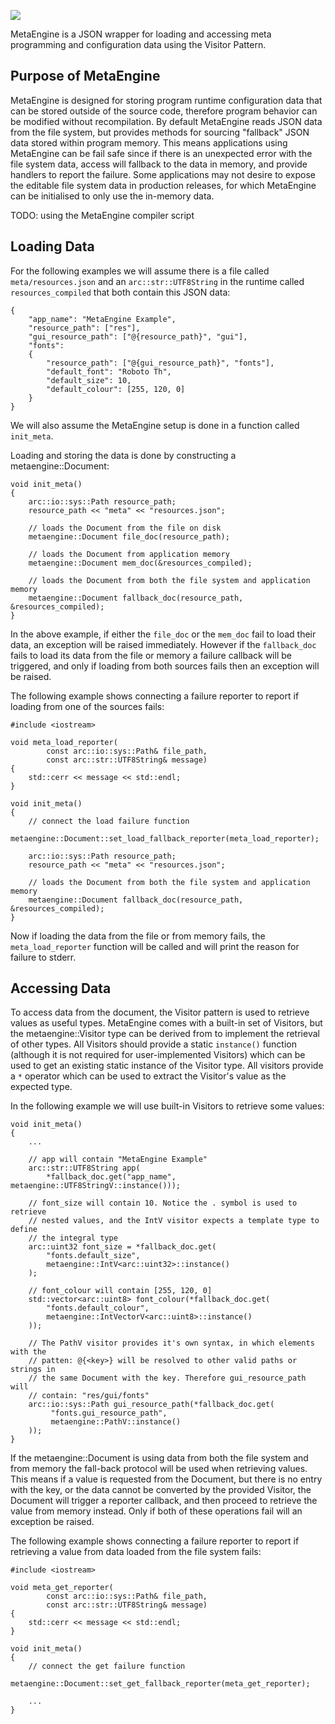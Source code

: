 ![](http://i.imgur.com/wEQX2Bb.gif)

MetaEngine is a JSON wrapper for loading and accessing meta programming and
configuration data using the Visitor Pattern.

## Purpose of MetaEngine

MetaEngine is designed for storing program runtime configuration data that
can be stored outside of the source code, therefore program behavior can be
modified without recompilation.
By default MetaEngine reads JSON data from the file system, but provides
methods for sourcing "fallback" JSON data stored within program memory. This
means applications using MetaEngine can be fail safe since if there is an
unexpected error with the file system data, access will fallback to the data
in memory, and provide handlers to report the failure.
Some applications may not desire to expose the editable file system data in
production releases, for which MetaEngine can be initialised to only use the
in-memory data.

TODO: using the MetaEngine compiler script

## Loading Data

For the following examples we will assume there is a file
called `meta/resources.json` and an `arc::str::UTF8String` in the
runtime called `resources_compiled` that both contain this JSON data:

```
{
    "app_name": "MetaEngine Example",
    "resource_path": ["res"],
    "gui_resource_path": ["@{resource_path}", "gui"],
    "fonts":
    {
        "resource_path": ["@{gui_resource_path}", "fonts"],
        "default_font": "Roboto Th",
        "default_size": 10,
        "default_colour": [255, 120, 0]
    }
}
```

We will also assume the MetaEngine setup is done in a function
called `init_meta`.

Loading and storing the data is done by constructing a metaengine::Document:

```
void init_meta()
{
    arc::io::sys::Path resource_path;
    resource_path << "meta" << "resources.json";

    // loads the Document from the file on disk
    metaengine::Document file_doc(resource_path);

    // loads the Document from application memory
    metaengine::Document mem_doc(&resources_compiled);

    // loads the Document from both the file system and application memory
    metaengine::Document fallback_doc(resource_path, &resources_compiled);
}
```

In the above example, if either the `file_doc` or the `mem_doc` fail
to load their data, an exception will be raised immediately. However if
the `fallback_doc` fails to load its data from the file or memory a
failure callback will be triggered, and only if loading from both sources
fails then an exception will be raised.

The following example shows connecting a failure reporter to report if
loading from one of the sources fails:

```
#include <iostream>

void meta_load_reporter(
        const arc::io::sys::Path& file_path,
        const arc::str::UTF8String& message)
{
    std::cerr << message << std::endl;
}

void init_meta()
{
    // connect the load failure function
    metaengine::Document::set_load_fallback_reporter(meta_load_reporter);

    arc::io::sys::Path resource_path;
    resource_path << "meta" << "resources.json";

    // loads the Document from both the file system and application memory
    metaengine::Document fallback_doc(resource_path, &resources_compiled);
}
```

Now if loading the data from the file or from memory fails,
the `meta_load_reporter` function will be called and will print the
reason for failure to stderr.

## Accessing Data

To access data from the document, the Visitor pattern is used to retrieve
values as useful types. MetaEngine comes with a built-in set of Visitors, but
the metaengine::Visitor type can be derived from to implement the retrieval
of other types.
All Visitors should provide a static `instance()` function (although it
is not required for user-implemented Visitors) which can be used to get an
existing static instance of the Visitor type. All visitors provide a `*`
operator which can be used to extract the Visitor's value as the expected
type.

In the following example we will use built-in Visitors to retrieve some
values:

```
void init_meta()
{
    ...

    // app will contain "MetaEngine Example"
    arc::str::UTF8String app(
        *fallback_doc.get("app_name", metaengine::UTF8StringV::instance()));

    // font_size will contain 10. Notice the . symbol is used to retrieve
    // nested values, and the IntV visitor expects a template type to define
    // the integral type
    arc::uint32 font_size = *fallback_doc.get(
        "fonts.default_size",
        metaengine::IntV<arc::uint32>::instance()
    );

    // font_colour will contain [255, 120, 0]
    std::vector<arc::uint8> font_colour(*fallback_doc.get(
        "fonts.default_colour",
        metaengine::IntVectorV<arc::uint8>::instance()
    ));

    // The PathV visitor provides it's own syntax, in which elements with the
    // patten: @{<key>} will be resolved to other valid paths or strings in
    // the same Document with the key. Therefore gui_resource_path will
    // contain: "res/gui/fonts"
    arc::io::sys::Path gui_resource_path(*fallback_doc.get(
         "fonts.gui_resource_path",
         metaengine::PathV::instance()
    ));
}
```

If the metaengine::Document is using data from both the file system and from
memory the fall-back protocol will be used when retrieving values. This
means if a value is requested from the Document, but there is no entry with
the key, or the data cannot be converted by the provided Visitor, the
Document will trigger a reporter callback, and then proceed to retrieve the
value from memory instead. Only if both of these operations fail will an
exception be raised.

The following example shows connecting a failure reporter to report if
retrieving a value from data loaded from the file system fails:

```
#include <iostream>

void meta_get_reporter(
        const arc::io::sys::Path& file_path,
        const arc::str::UTF8String& message)
{
    std::cerr << message << std::endl;
}

void init_meta()
{
    // connect the get failure function
    metaengine::Document::set_get_fallback_reporter(meta_get_reporter);

    ...
}
```
